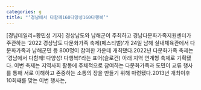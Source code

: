```yaml
---
categories: g
title: "‘경남에서 다함께160다양성160다행복’"
---
```

[경남데일리=황민성 기자] 경상남도와 남해군이 주최하고 경남다문화가족지원센터가 주관하는 ‘2022 경상남도 다문화가족 축제(페스티벌)’가 24일 남해 실내체육관에서 다문화가족과 남해군민 등 800명이 참여한 가운데 개최됐다.2022년 다문화가족 축제는 ‘경남에서 다함께! 다양성! 다행복!’라는 표어(슬로건) 아래 지역 연계형 축제로 기획됐다. 이번 축제는 지역사회 활동에 주체적으로 참여하는 다문화가족과 도민이 교류 행사를 통해 서로 이해하고 존중하는 소통의 장을 만들기 위해 마련됐다.2013년 개최이후 10회째를 맞는 이번 행사는,